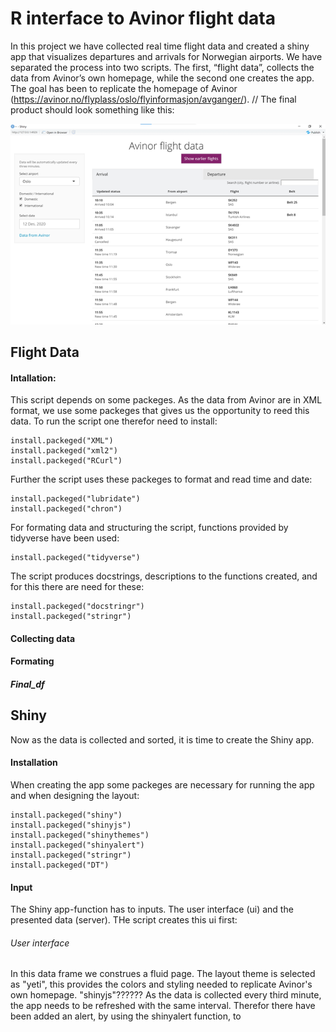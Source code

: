 # R interface to Avinor flight data

In this project we have collected real time flight data and created a shiny app that visualizes departures and arrivals for Norwegian airports. We have separated the process into two scripts. The first, “flight data”, collects the data from Avinor’s own homepage, while the second one creates the app. The goal has been to replicate the homepage of Avinor (https://avinor.no/flyplass/oslo/flyinformasjon/avganger/).
// The final product should look something like this:


![Image of Shiny App](https://github.com/pederund/BAN400_project/blob/main/Shiny%20app%2C%20Avinor%20table.png)


## Flight Data
#### Intallation:
This script depends on some packeges. As the data from Avinor are in XML format, we use some packeges that gives us the opportunity to reed this data. To run the script one therefor need to install:

    install.packeged("XML")
    install.packeged("xml2")
    install.packeged("RCurl")

Further the script uses these packeges to format and read time and date:

    install.packeged("lubridate")
    install.packeged("chron")

For formating data and structuring the script, functions provided by tidyverse have been used: 

    install.packeged("tidyverse")

The script produces docstrings, descriptions to the functions created, and for this there are need for these:

    install.packeged("docstringr")
    install.packeged("stringr")

#### Collecting data


#### Formating


##### Final_df


## Shiny

Now as the data is collected and sorted, it is time to create the Shiny app.

#### Installation
When creating the app some packeges are necessary for running the app and when designing the layout: 

    install.packeged("shiny")
    install.packeged("shinyjs")
    install.packeged("shinythemes")
    install.packeged("shinyalert")
    install.packeged("stringr")
    install.packeged("DT")

#### Input
The Shiny app-function has to inputs. The user interface (ui) and the presented data (server). THe script creates this ui first:

###### User interface
In this data frame we construes a fluid page. The layout theme is selected as "yeti", this provides the colors and styling needed to replicate Avinor's 
own homepage. 
"shinyjs"??????
As the data is collected every third minute, the app needs to be refreshed with the same interval. Therefor there have been added an alert, by using the shinyalert function, 
to






